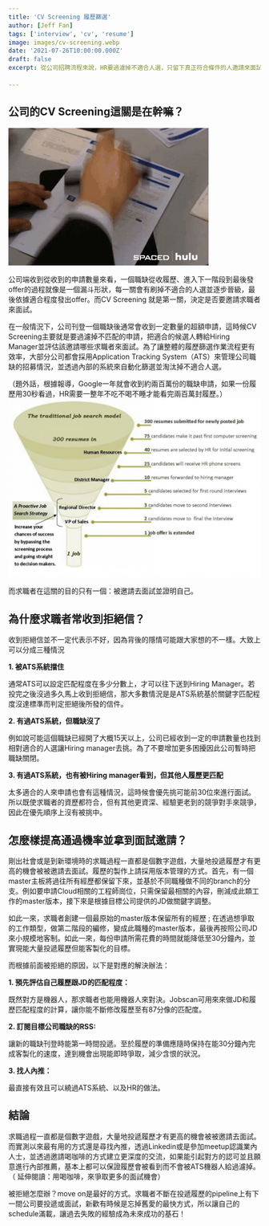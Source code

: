 ```yaml
---
title: 'CV Screening 履歷篩選'
author: [Jeff Fan]
tags: ['interview', 'cv', 'resume']
image: images/cv-screening.webp
date: '2021-07-26T10:00:00.000Z'
draft: false
excerpt: 從公司招聘流程來說，HR要過濾掉不適合人選，只留下真正符合條件的人邀請來面試。

---
```


## 公司的CV Screening這關是在幹嘛？
![rejection](images/interview-rejection.gif)


公司端收到從收到的申請數量來看，一個職缺從收履歷、進入下一階段到最後發offer的過程就像是一個漏斗形狀，每一關會有刷掉不適合的人選並逐步晉級，最後依據適合程度發出offer。而CV Screening 就是第一關，決定是否要邀請求職者來面試。

在一般情況下，公司刊登一個職缺後通常會收到一定數量的超額申請，這時候CV Screening主要就是要過濾掉不匹配的申請，把適合的候選人轉給Hiring Manager並評估該邀請哪些求職者來面試。為了讓整體的履歷篩選作業流程更有效率，大部分公司都會採用Application Tracking System（ATS）來管理公司職缺的招募情況，並透過內部的系統來自動化篩選並淘汰掉不適合人選。

（題外話，根據報導，Google一年就會收到約兩百萬份的職缺申請，如果一份履歷用30秒看過，HR需要一整年不吃不喝不睡才能看完兩百萬封履歷。）
![cv-funnel](images/cv-funnel.png)


而求職者在這關的目的只有一個：被邀請去面試並證明自己。

## 為什麼求職者常收到拒絕信？
收到拒絕信並不一定代表示不好，因為背後的隱情可能跟大家想的不一樣。大致上可以分成三種情況

**1. 被ATS系統擋住**

通常ATS可以設定匹配程度在多少分數上，才可以往下送到Hiring Manager。若投完之後沒過多久馬上收到拒絕信，那大多數情況是是ATS系統基於關鍵字匹配程度沒達標準而判定拒絕後所發的信件。

**2. 有過ATS系統，但職缺沒了**

例如說可能這個職缺已經開了大概15天以上，公司已經收到一定的申請數量也找到相對適合的人選讓Hiring manager去挑。為了不要增加更多困擾因此公司暫時把職缺關閉。

**3. 有過ATS系統，也有被Hiring manager看到，但其他人履歷更匹配**

太多適合的人來申請也會有這種情況，這時候會優先挑可能前30位來進行面試。所以既使求職者的資歷都符合，但有其他更資深、經驗更老到的競爭對手來競爭，因此在優先順序上沒有被挑中。

## 怎麼樣提高通過機率並拿到面試邀請？
剛出社會或是到新環境時的求職過程一直都是個數字遊戲，大量地投遞履歷才有更高的機會被被邀請去面試。履歷的製作上請採用版本管理的方式。首先，有一個master主板將過往所有經歷都保留下來，並基於不同職種做不同的branch的分支。例如要申請Cloud相關的工程師崗位，只需保留最相關的內容，刪減成此類工作的master版本，接下來是根據目標公司提供的JD做關鍵字調整。

如此一來，求職者創建一個最原始的master版本保留所有的經歷 ; 在透過想爭取的工作類型，做第二階段的編修，變成此職種的master版本，最後再按照公司JD來小規模地客制。如此一來，每份申請所需花費的時間就能降低至30分鐘內，並實現能大量投遞履歷但能客製化的目標。

而根據前面被拒絕的原因，以下是對應的解決辦法：

**1. 預先評估自己履歷跟JD的匹配程度：**

既然對方是機器人，那求職者也能用機器人來對決。Jobscan可用來來做JD和履歷匹配程度的計算，讓你能不斷修改履歷至有87分像的匹配度。

**2. 訂閱目標公司職缺的RSS:** 

讓新的職缺刊登時能第一時間投遞。至於履歷的準備應隨時保持在能30分鐘內完成客製化的速度，達到機會出現能即時爭取，減少含恨的狀況。

**3. 找人內推：**

最直接有效且可以繞過ATS系統、以及HR的做法。
## 結論
求職過程一直都是個數字遊戲，大量地投遞履歷才有更高的機會被被邀請去面試。而實測以來最有用的方式還是尋找內推，透過Linkedin或是參加meetup認識業內人士，並透過邀請喝咖啡的方式建立更深度的交流，如果能引起對方的認可並且願意進行內部推薦，基本上都可以保證履歷會被看到而不會被ATS機器人給過濾掉。（ 延伸閱讀：用喝咖啡，來爭取更多的面試機會）

被拒絕怎麼辦？move on是最好的方式。求職者不斷在投遞履歷的pipeline上有下一間公司要投遞或面試，新歡有時候是忘掉舊愛的最快方式，所以讓自己的schedule滿載，讓過去失敗的經驗成為未來成功的基石！